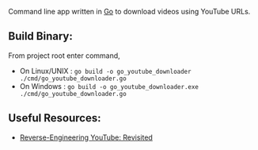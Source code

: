 
Command line app written in [Go](https://go.dev) to download videos using YouTube URLs.

## Build Binary:

From project root enter command,

- On Linux/UNIX : `go build -o go_youtube_downloader ./cmd/go_youtube_downloader.go`
- On Windows : `go build -o go_youtube_downloader.exe ./cmd/go_youtube_downloader.go`

## Useful Resources:

- [Reverse-Engineering YouTube: Revisited](https://tyrrrz.me/blog/reverse-engineering-youtube-revisited)
